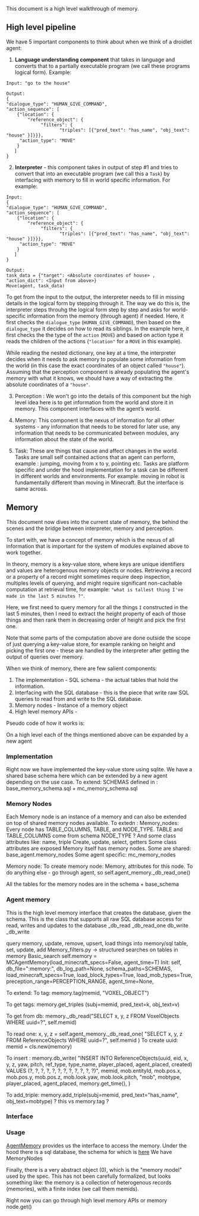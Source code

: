 This document is a high level walkthrough of memory.

## High level pipeline

We have 5 important components to think about when we think of a droidlet agent:

1. **Language understanding component** that takes in language and converts that to a partially executable program (we call these programs logical form).  Example:

```
Input: "go to the house"

Output: 
{
"dialogue_type": "HUMAN_GIVE_COMMAND", 
"action_sequence": [
    {"location": {
        "reference_object": {
             "filters": {
                    "triples": [{"pred_text": "has_name", "obj_text": "house" }]}}},
     "action_type": "MOVE"
    }
   ]
}
```

2. **Interpreter** - this component takes in output of step #1 and tries to convert that into an executable program (we call this a `Task`) by interfacing with memory to fill in world specific information. For example:

```
Input:
{
"dialogue_type": "HUMAN_GIVE_COMMAND", 
"action_sequence": [
    {"location": {
        "reference_object": {
             "filters": {
                    "triples": [{"pred_text": "has_name", "obj_text": "house" }]}}},
     "action_type": "MOVE"
    }
   ]
}

Output:
task_data = {"target": <Absolute coordinates of house> , "action_dict": <Input from above>}
Move(agent, task_data)
```


To get from the input to the output, the interpreter needs to fill in missing details in the logical form by stepping through it. The way we do this is, the interpreter steps throuhg the logical form step by step and asks for world-specific information from the memory (through agent) if needed. Here, it first checks the `dialogue_type` (`HUMAN_GIVE_COMMAND`), then based on the `dialogue_type` it decides on how to read its siblings. In the example here, it first checks the the type of the `action` (`MOVE`) and based on action type it reads the children of the actions (`"location"` for a `MOVE` in this example).

While reading the nested dictionary, one key at a time, the interpreter decides when it needs to ask memory to populate some information from the world (in this case the exact coordinates of an object called `"house"`). Assuming that the perception component is already populating the agent's memory with what it knows, we should have a way of extracting the absolute coordinates of a `"house"`.

3. Perception : We won't go into the details of this component but the high level idea here is to get information from the world and store it in memory. This component interfaces with the agent’s world.

4. Memory: This component is the nexus of information for all other systems - any information that needs to be stored for later use, any information that needs to be communicated between modules, any information about the state of the world. 

5. Task: These are things that cause and affect changes in the world. Tasks are small self contained actions that an agent can perform, example : jumping, moving from x to y, pointing etc. Tasks are platform specific and under the hood implementation for a task can be different in different worlds and environments. For example: moving in robot is fundamentally different than moving in Minecraft. But the interface is same across.

## Memory

This document now dives into the current state of memory, the behind the scenes and the bridge between interpreter, memory and perception.

To start with, we have a concept of memory which is the nexus of all information that is important for the system of modules explained above to work together.

In theory, memory is a key-value store, where keys are unique identifiers and values are heterogenous memory objects or nodes. Retrieving a record or a property of a record might sometimes require deep inspection, multiples levels of querying, and might require significant non-cachable computation at retrieval time, for example: `"what is tallest thing I've made in the last 5 minutes ?"`. 

Here, we first need to query memory for all the things `I` constructed in the last 5 minutes, then I need to extract the height property of each of those things and then rank them in decreasing order of height and pick the first one.

Note that some parts of the computation above are done outside the scope of just querying a key-value store, for example ranking on height and picking the first one - these are handled by the interpreter after getting the output of queries over memory.

When we think of memory, there are few salient components:
1. The implementation - SQL schema - the actual tables that hold the information.
2. Interfacing with the SQL database - this is the piece that write raw SQL queries to read from and write to the SQL database.
3. Memory nodes - Instance of a memory object
4. High level memory APIs - 

Pseudo code of how it works is:

On a high level each of the things mentioned above can be expanded by a new agent



### Implementation
Right now we have implemented the key-value store using sqlite. We have a shared base schema here which can be extended by a new agent depending on the use case. To extend:
SCHEMAS defined in : base_memory_schema.sql + mc_memory_schema.sql

### Memory Nodes
Each Memory node is an instance of a memory and can also be extended on top of shared memory nodes available. To extedn :
Memory_nodes:
Every node has TABLE_COLUMNS, TABLE, and NODE_TYPE. TABLE and TABLE_COLUMNS come from schema 
NODE_TYPE ?
And some class attributes like: name, triple
Create, update, select, getters
Some class attributes are exposed
Memory itself has memory nodes. Some are shared: base_agent.memory_nodes
Some agent specific: mc_memory_nodes

Memory node:
To create memory node:
Memory, attributes for this node.
To do anything else - go through agent, so self.agent_memory._db_read_one()

All the tables for the memory nodes are in the schema + base_schema



### Agent memory
This is the high level memory interface that creates the database, given the schema. This is the class that supports all raw SQL database access for read, writes and updates to the database 
_db_read
_db_read_one
db_write
_db_write

query memory, update, remove, upsert, load things into memory/sql table, set, update, add
Memory_filters.py -> structured searches on tables in memory
Basic_search
self.memory = MCAgentMemory(load_minecraft_specs=False, agent_time=T)
Init:
  self,
       db_file=":memory:",
       db_log_path=None,
       schema_paths=SCHEMAS,
       load_minecraft_specs=True,
       load_block_types=True,
       load_mob_types=True,
       preception_range=PERCEPTION_RANGE,
       agent_time=None,


To extend:
To tag: 
memory.tag(memid, "VOXEL_OBJECT")
      
To get tags:
memory.get_triples
(subj=memid, pred_text=k, obj_text=v)

To get from db:
memory._db_read("SELECT x, y, z FROM VoxelObjects WHERE uuid=?", self.memid)

To read one:
x, y, z = self.agent_memory._db_read_one(
           "SELECT x, y, z FROM ReferenceObjects WHERE uuid=?", self.memid
       )
To create uuid:
memid = cls.new(memory)

To insert :
memory.db_write(
           "INSERT INTO ReferenceObjects(uuid, eid, x, y, z, yaw, pitch, ref_type, type_name, player_placed, agent_placed, created) VALUES (?, ?, ?, ?, ?, ?, ?, ?, ?, ?, ?, ?)",
           memid,
           mob.entityId,
           mob.pos.x,
           mob.pos.y,
           mob.pos.z,
           mob.look.yaw,
           mob.look.pitch,
           "mob",
           mobtype,
           player_placed,
           agent_placed,
           memory.get_time(),
       )

To add_triple:
memory.add_triple(subj=memid, pred_text="has_name", obj_text=mobtype)
 ? this vs memory.tag ?


### Interface


### Usage

[AgentMemory]() provides us the interface to access the memory.
Under the hood there is a sql database, the schema for which is [here]()
We have MemoryNodes

Finally, there is a very abstract object (0), which is the "memory model" used by the spec.  This has not been carefully formalized, but looks something like: the memory is a collection of heterogenous records (memories), with a finite index (we call them memids).  

Right now you can go through high level memory APIs or memory node.get()